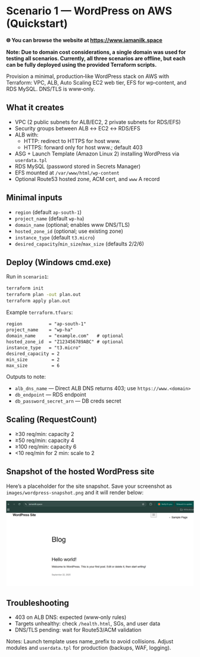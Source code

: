 # Scenario 1 — WordPress on AWS (Quickstart)

**🌐 You can browse the website at https://www.iamanilk.space**

**Note: Due to domain cost considerations, a single domain was used for testing all scenarios. Currently, all three scenarios are offline, but each can be fully deployed using the provided Terraform scripts.**

Provision a minimal, production‑like WordPress stack on AWS with Terraform: VPC, ALB, Auto Scaling EC2 web tier, EFS for wp‑content, and RDS MySQL. DNS/TLS is www‑only.

## What it creates

- VPC (2 public subnets for ALB/EC2, 2 private subnets for RDS/EFS)
- Security groups between ALB ↔ EC2 ↔ RDS/EFS
- ALB with:
	- HTTP: redirect to HTTPS for host www.<domain>
	- HTTPS: forward only for host www.<domain>; default 403
- ASG + Launch Template (Amazon Linux 2) installing WordPress via `userdata.tpl`
- RDS MySQL (password stored in Secrets Manager)
- EFS mounted at `/var/www/html/wp-content`
- Optional Route53 hosted zone, ACM cert, and `www` A record

## Minimal inputs

- `region` (default `ap-south-1`)
- `project_name` (default `wp-ha`)
- `domain_name` (optional; enables www DNS/TLS)
- `hosted_zone_id` (optional; use existing zone)
- `instance_type` (default `t3.micro`)
- `desired_capacity`/`min_size`/`max_size` (defaults 2/2/6)

## Deploy (Windows cmd.exe)

Run in `scenario1`:

```bat
terraform init
terraform plan -out plan.out
terraform apply plan.out
```

Example `terraform.tfvars`:

```hcl
region          = "ap-south-1"
project_name    = "wp-ha"
domain_name     = "example.com"   # optional
hosted_zone_id  = "Z123456789ABC" # optional
instance_type   = "t3.micro"
desired_capacity = 2
min_size         = 2
max_size         = 6
```

Outputs to note:

- `alb_dns_name` — Direct ALB DNS returns 403; use `https://www.<domain>`
- `db_endpoint` — RDS endpoint
- `db_password_secret_arn` — DB creds secret

## Scaling (RequestCount)

- ≥30 req/min: capacity 2
- ≥50 req/min: capacity 4
- ≥100 req/min: capacity 6
- <10 req/min for 2 min: scale to 2

## Snapshot of the hosted WordPress site

Here’s a placeholder for the site snapshot. Save your screenshot as `images/wordpress-snapshot.png` and it will render below:

![Hosted WordPress Snapshot](./images/wordpress-snapshot.png)

## Troubleshooting

- 403 on ALB DNS: expected (www‑only rules)
- Targets unhealthy: check `/health.html`, SGs, and user data
- DNS/TLS pending: wait for Route53/ACM validation

Notes: Launch template uses name_prefix to avoid collisions. Adjust modules and `userdata.tpl` for production (backups, WAF, logging).
